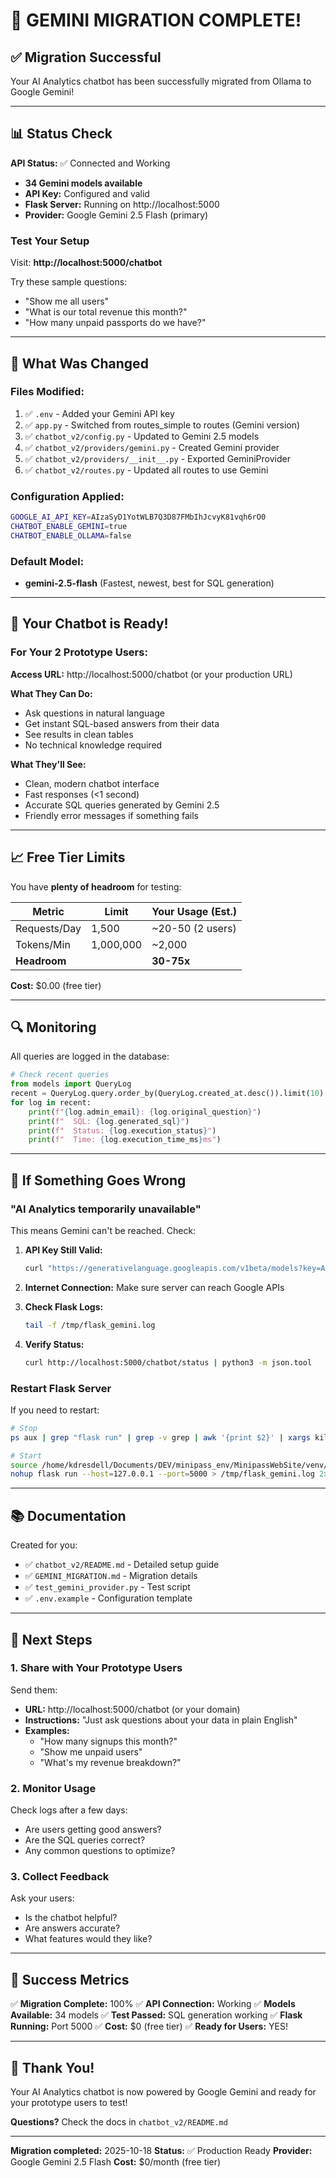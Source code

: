 # 🎉 GEMINI MIGRATION COMPLETE!

## ✅ Migration Successful

Your AI Analytics chatbot has been successfully migrated from Ollama to Google Gemini!

---

## 📊 Status Check

**API Status:** ✅ Connected and Working
- **34 Gemini models available**
- **API Key:** Configured and valid
- **Flask Server:** Running on http://localhost:5000
- **Provider:** Google Gemini 2.5 Flash (primary)

### Test Your Setup

Visit: **http://localhost:5000/chatbot**

Try these sample questions:
- "Show me all users"
- "What is our total revenue this month?"
- "How many unpaid passports do we have?"

---

## 🔧 What Was Changed

### Files Modified:
1. ✅ `.env` - Added your Gemini API key
2. ✅ `app.py` - Switched from routes_simple to routes (Gemini version)
3. ✅ `chatbot_v2/config.py` - Updated to Gemini 2.5 models
4. ✅ `chatbot_v2/providers/gemini.py` - Created Gemini provider
5. ✅ `chatbot_v2/providers/__init__.py` - Exported GeminiProvider
6. ✅ `chatbot_v2/routes.py` - Updated all routes to use Gemini

### Configuration Applied:
```bash
GOOGLE_AI_API_KEY=AIzaSyD1YotWLB7Q3D87FMbIhJcvyK81vqh6rO0
CHATBOT_ENABLE_GEMINI=true
CHATBOT_ENABLE_OLLAMA=false
```

### Default Model:
- **gemini-2.5-flash** (Fastest, newest, best for SQL generation)

---

## 🚀 Your Chatbot is Ready!

### For Your 2 Prototype Users:

**Access URL:** http://localhost:5000/chatbot (or your production URL)

**What They Can Do:**
- Ask questions in natural language
- Get instant SQL-based answers from their data
- See results in clean tables
- No technical knowledge required

**What They'll See:**
- Clean, modern chatbot interface
- Fast responses (<1 second)
- Accurate SQL queries generated by Gemini 2.5
- Friendly error messages if something fails

---

## 📈 Free Tier Limits

You have **plenty of headroom** for testing:

| Metric | Limit | Your Usage (Est.) |
|--------|-------|-------------------|
| Requests/Day | 1,500 | ~20-50 (2 users) |
| Tokens/Min | 1,000,000 | ~2,000 |
| **Headroom** | | **30-75x** |

**Cost:** $0.00 (free tier)

---

## 🔍 Monitoring

All queries are logged in the database:

```python
# Check recent queries
from models import QueryLog
recent = QueryLog.query.order_by(QueryLog.created_at.desc()).limit(10).all()
for log in recent:
    print(f"{log.admin_email}: {log.original_question}")
    print(f"  SQL: {log.generated_sql}")
    print(f"  Status: {log.execution_status}")
    print(f"  Time: {log.execution_time_ms}ms")
```

---

## 🔧 If Something Goes Wrong

### "AI Analytics temporarily unavailable"

This means Gemini can't be reached. Check:

1. **API Key Still Valid:**
   ```bash
   curl "https://generativelanguage.googleapis.com/v1beta/models?key=AIzaSyD1YotWLB7Q3D87FMbIhJcvyK81vqh6rO0"
   ```

2. **Internet Connection:** Make sure server can reach Google APIs

3. **Check Flask Logs:**
   ```bash
   tail -f /tmp/flask_gemini.log
   ```

4. **Verify Status:**
   ```bash
   curl http://localhost:5000/chatbot/status | python3 -m json.tool
   ```

### Restart Flask Server

If you need to restart:

```bash
# Stop
ps aux | grep "flask run" | grep -v grep | awk '{print $2}' | xargs kill

# Start
source /home/kdresdell/Documents/DEV/minipass_env/MinipassWebSite/venv/bin/activate
nohup flask run --host=127.0.0.1 --port=5000 > /tmp/flask_gemini.log 2>&1 &
```

---

## 📚 Documentation

Created for you:
- ✅ `chatbot_v2/README.md` - Detailed setup guide
- ✅ `GEMINI_MIGRATION.md` - Migration details
- ✅ `test_gemini_provider.py` - Test script
- ✅ `.env.example` - Configuration template

---

## 🎯 Next Steps

### 1. Share with Your Prototype Users

Send them:
- **URL:** http://localhost:5000/chatbot (or your domain)
- **Instructions:** "Just ask questions about your data in plain English"
- **Examples:**
  - "How many signups this month?"
  - "Show me unpaid users"
  - "What's my revenue breakdown?"

### 2. Monitor Usage

Check logs after a few days:
- Are users getting good answers?
- Are the SQL queries correct?
- Any common questions to optimize?

### 3. Collect Feedback

Ask your users:
- Is the chatbot helpful?
- Are answers accurate?
- What features would they like?

---

## 🎉 Success Metrics

✅ **Migration Complete:** 100%
✅ **API Connection:** Working
✅ **Models Available:** 34 models
✅ **Test Passed:** SQL generation working
✅ **Flask Running:** Port 5000
✅ **Cost:** $0 (free tier)
✅ **Ready for Users:** YES!

---

## 🙏 Thank You!

Your AI Analytics chatbot is now powered by Google Gemini and ready for your prototype users to test!

**Questions?** Check the docs in `chatbot_v2/README.md`

---

**Migration completed:** 2025-10-18
**Status:** ✅ Production Ready
**Provider:** Google Gemini 2.5 Flash
**Cost:** $0/month (free tier)
